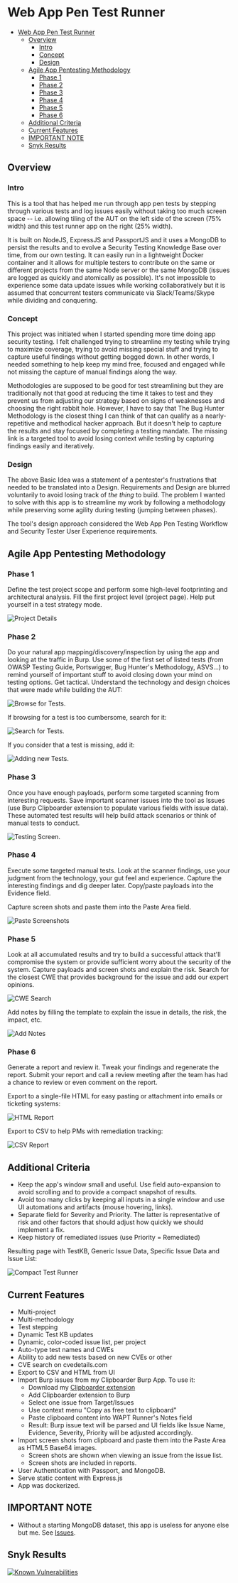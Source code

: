 # Web App Pen Test Runner

<!-- TOC -->

-   [Web App Pen Test Runner](#web-app-pen-test-runner)
    -   [Overview](#overview)
        -   [Intro](#intro)
        -   [Concept](#concept)
        -   [Design](#design)
    -   [Agile App Pentesting Methodology](#agile-app-pentesting-methodology)
        -   [Phase 1](#phase-1)
        -   [Phase 2](#phase-2)
        -   [Phase 3](#phase-3)
        -   [Phase 4](#phase-4)
        -   [Phase 5](#phase-5)
        -   [Phase 6](#phase-6)
    -   [Additional Criteria](#additional-criteria)
    -   [Current Features](#current-features)
    -   [IMPORTANT NOTE](#important-note)
    -   [Snyk Results](#snyk-results)

<!-- /TOC -->

## Overview

### Intro

This is a tool that has helped me run through app pen tests by stepping through various tests and log issues easily without taking too much screen space -- i.e. allowing tiling of the AUT on the left side of the screen (75% width) and this test runner app on the right (25% width).

It is built on NodeJS, ExpressJS and PassportJS and it uses a MongoDB to persist the results and to evolve a Security Testing Knowledge Base over time, from our own testing. It can easily run in a lightweight Docker container and it allows for multiple testers to contribute on the same or different projects from the same Node server or the same MongoDB (issues are logged as quickly and atomically as possible). It's not impossible to experience some data update issues while working collaboratively but it is assumed that concurrent testers communicate via Slack/Teams/Skype while dividing and conquering.

### Concept

This project was initiated when I started spending more time doing app security testing. I felt challenged trying to streamline my testing while trying to maximize coverage, trying to avoid missing special stuff and trying to capture useful findings without getting bogged down. In other words, I needed something to help keep my mind free, focused and engaged while not missing the capture of manual findings along the way.

Methodologies are supposed to be good for test streamlining but they are traditionally not that good at reducing the time it takes to test and they prevent us from adjusting our strategy based on signs of weaknesses and choosing the right rabbit hole. However, I have to say that The Bug Hunter Methodology is the closest thing I can think of that can qualify as a nearly-repetitive and methodical hacker approach. But it doesn't help to capture the results and stay focused by completing a testing mandate. The missing link is a targeted tool to avoid losing context while testing by capturing findings easily and iteratively.

### Design

The above Basic Idea was a statement of a pentester's frustrations that needed to be translated into a Design. Requirements and Design are blurred voluntarily to avoid losing track of _the thing_ to build. The problem I wanted to solve with this app is to streamline my work by following a methodology while preserving some agility during testing (jumping between phases).

The tool's design approach considered the Web App Pen Testing Workflow and Security Tester User Experience requirements.

## Agile App Pentesting Methodology

### Phase 1

Define the test project scope and perform some high-level footprinting and architectural analysis. Fill the first project level (project page). Help put yourself in a test strategy mode.

![Project Details](../screenshots/p1.png)

### Phase 2

Do your natural app mapping/discovery/inspection by using the app and looking at the traffic in Burp. Use some of the first set of listed tests (from OWASP Testing Guide, Portswigger, Bug Hunter's Methodology, ASVS...) to remind yourself of important stuff to avoid closing down your mind on testing options. Get tactical. Understand the technology and design choices that were made while building the AUT:

![Browse for Tests](../screenshots/p2a.png).

If browsing for a test is too cumbersome, search for it:

![Search for Tests](../screenshots/p2b.png).

If you consider that a test is missing, add it:

![Adding new Tests](../screenshots/p2c.png).

### Phase 3

Once you have enough payloads, perform some targeted scanning from interesting requests. Save important scanner issues into the tool as Issues (use Burp Clipboarder extension to populate various fields with issue data). These automated test results will help build attack scenarios or think of manual tests to conduct.

![Testing Screen](../screenshots/p3.png).

### Phase 4

Execute some targeted manual tests. Look at the scanner findings, use your judgment from the technology, your gut feel and experience. Capture the interesting findings and dig deeper later. Copy/paste payloads into the Evidence field.

Capture screen shots and paste them into the Paste Area field.

![Paste Screenshots](../screenshots/p4.png)

### Phase 5

Look at all accumulated results and try to build a successful attack that'll compromise the system or provide sufficient worry about the security of the system. Capture payloads and screen shots and explain the risk. Search for the closest CWE that provides background for the issue and add our expert opinions.

![CWE Search](../screenshots/p5.png)

Add notes by filling the template to explain the issue in details, the risk, the impact, etc.

![Add Notes](../screenshots/p5b.png)

### Phase 6

Generate a report and review it. Tweak your findings and regenerate the report. Submit your report and call a review meeting after the team has had a chance to review or even comment on the report.

Export to a single-file HTML for easy pasting or attachment into emails or ticketing systems:

![HTML Report](../screenshots/p6a.png)

Export to CSV to help PMs with remediation tracking:

![CSV Report](../screenshots/p6b.png)

## Additional Criteria

-   Keep the app's window small and useful. Use field auto-expansion to avoid scrolling and to provide a compact snapshot of results.
-   Avoid too many clicks by keeping all inputs in a single window and use UI automations and artifacts (mouse hovering, links).
-   Separate field for Severity and Priority. The latter is representative of risk and other factors that should adjust how quickly we should implement a fix.
-   Keep history of remediated issues (use Priority = Remediated)

Resulting page with TestKB, Generic Issue Data, Specific Issue Data and Issue List:

![Compact Test Runner](../screenshots/c1.png)

## Current Features

-   Multi-project
-   Multi-methodology
-   Test stepping
-   Dynamic Test KB updates
-   Dynamic, color-coded issue list, per project
-   Auto-type test names and CWEs
-   Ability to add new tests based on new CVEs or other
-   CVE search on cvedetails.com
-   Export to CSV and HTML from UI
-   Import Burp issues from my Clipboarder Burp App. To use it:
    -   Download my [Clipboarder extension](https://github.com/jourzero/clipboarder/blob/master/dist/Clipboarder.jar)
    -   Add Clipboarder extension to Burp
    -   Select one issue from Target/Issues
    -   Use context menu "Copy as free text to clipboard"
    -   Paste clipboard content into WAPT Runner's Notes field
    -   Result: Burp issue text will be parsed and UI fields like Issue Name, Evidence, Severity, Priority will be adjusted accordingly.
-   Import screen shots from clipboard and paste them into the Paste Area as HTML5 Base64 images.
    -   Screen shots are shown when viewing an issue from the issue list.
    -   Screen shots are included in reports.
-   User Authentication with Passport, and MongoDB.
-   Serve static content with Express.js
-   App was dockerized.

## IMPORTANT NOTE

-   Without a starting MongoDB dataset, this app is useless for anyone else but me. See [Issues](https://github.com/jourzero/waptrun/issues).

## Snyk Results

[![Known Vulnerabilities](https://snyk.io/test/github/jourzero/waptrun/badge.svg)](https://snyk.io/test/github/jourzero/waptrun)

